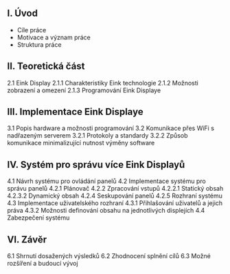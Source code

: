 ## I. Úvod
* Cíle práce
* Motivace a význam práce
* Struktura práce

## II. Teoretická část
2.1 Eink Display
2.1.1 Charakteristiky Eink technologie
2.1.2 Možnosti zobrazení a omezení
2.1.3 Programování Eink Displaye

## III. Implementace Eink Displaye
3.1 Popis hardware a možnosti programování
3.2 Komunikace přes WiFi s nadřazeným serverem
3.2.1 Protokoly a standardy
3.2.2 Způsob komunikace minimalizující nutnost výměny software

## IV. Systém pro správu více Eink Displayů
4.1 Návrh systému pro ovládání panelů
4.2 Implementace systému pro správu panelů
4.2.1 Plánovač
4.2.2 Zpracování vstupů
4.2.2.1 Statický obsah
4.2.3.2 Dynamický obsah
4.2.4 Seskupování panelů
4.2.5 Rozhraní systému
4.3 Implementace uživatelského rozhraní
4.3.1 Přihlašování uživatelů a jejich práva
4.3.2 Možnosti definování obsahu na jednotlivých displejích
4.4 Zabezpečení systému

## VI. Závěr
6.1 Shrnutí dosažených výsledků
6.2 Zhodnocení splnění cílů
6.3 Možné rozšíření a budoucí vývoj